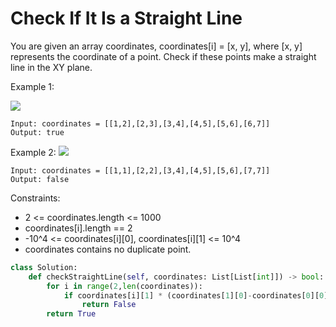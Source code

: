 # Check If It Is a Straight Line

You are given an array coordinates, coordinates[i] = [x, y], where [x, y] represents the coordinate of a point. Check if these points make a straight line in the XY plane.

Example 1:

![](https://assets.leetcode.com/uploads/2019/10/15/untitled-diagram-2.jpg)

```comment
Input: coordinates = [[1,2],[2,3],[3,4],[4,5],[5,6],[6,7]]
Output: true
```

Example 2:
![](https://assets.leetcode.com/uploads/2019/10/09/untitled-diagram-1.jpg)

```comment
Input: coordinates = [[1,1],[2,2],[3,4],[4,5],[5,6],[7,7]]
Output: false
```

Constraints:

- 2 <= coordinates.length <= 1000
- coordinates[i].length == 2
- -10^4 <= coordinates[i][0], coordinates[i][1] <= 10^4
- coordinates contains no duplicate point.

```Python
class Solution:
    def checkStraightLine(self, coordinates: List[List[int]]) -> bool:
        for i in range(2,len(coordinates)):
            if coordinates[i][1] * (coordinates[1][0]-coordinates[0][0]) != coordinates[i][0]*(coordinates[1][1]-coordinates[0][1]) + coordinates[1][0]*coordinates[0][1]-coordinates[0][0]*coordinates[1][1]:
                return False
        return True
```
